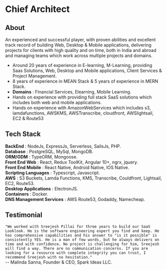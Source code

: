 # Chief Architect #
## About ##
An experienced and successful player, with proven abilities and excellent track record of building Web, Desktop & Mobile applications, delivering projects for clients with high quality and on time, both in India and abroad and managing teams which work across multiple projects and domains.<br/>
 * Around 20 years of experience in E-learning, M-Learning, providing Saas Solutions, Web, Desktop and Mobile applications, Client Services & Project Management. 
 * 8 years of experience in MEAN Stack & 5 years of experience in MERN Stack.
 * **Domains** : Financial Services, Elearning, Mobile Learning.
 * Hands on experience with providing full stack SaaS solutions which includes both web and mobile applications.
 * Hands on experience with AmazonWebServices which includes s3, lamdafunctions, AWSKMS, AWSTranscribe, cloudfront, AWSlightsail, EC2 & Route53
## Tech Stack ##
**BackEnd** : NodeJs, ExpressJs, Serverless, SailsJs, PHP.<br/>
**Database** : PostgreSQL, MySql, MongoDB.<br/>
**ORM/ODM** : TypeORM, Mongoose.<br/>
**Front End Web** : React, Redux ToolKit, Angular 10+, ngrx, jquery.<br/>
**Front End Mobile** : React Native, Android Native, IOS Native.<br/>
**Scripting Languages** : Typescript, Javascript.<br/>
**AWS** : S3 Buckets, Lamda Functions, KMS, Transcribe, Couldfront, Lightsail, EC2, Route53.<br/>
**Desktop Applications** : ElectronJS.<br/>
**Containers** : Docker.<br/>
**DNS Management Services** : AWS Route53, Godaddy, Namecheap.<br/>
## Testimonial ##
```"We worked with Sreejesh Pillai for three years to build our SaaS Looklook. He is the software engineering expert you find and keep. He has comprehensive capabilities and his answer to "is it possible" is consistently YES. He is a man of few words, but he always delivers on time and with confidence. No project is challenging for him, Sreejesh will find a way. There are no communication concerns. If you are looking for a resource with complete integrity you can trust, I recommend Sreejesh with no hesitation."```<br/>
                                  -- Malinda Sanna, Founder & CEO, Spark Ideas LLC.
